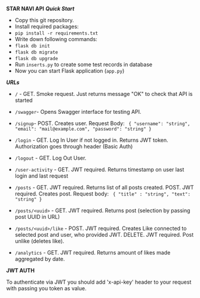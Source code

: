 **STAR NAVI API**
***Quick Start***

 - Copy this git repository.
 - Install required packages:
 - `pip install -r requirements.txt`
 - Write down following commands:
 - `flask db init`
 - `flask db migrate`
 - `flask db upgrade`
 - Run `inserts.py` to create some test records in database
 - Now you can start Flask application (`app.py`)
 
 ***URLs***
 - `/` - GET. Smoke request. Just returns message "OK" to check that API is started
 - `/swagger`- Opens Swagger interface for testing API.
 - `/signup`- POST. Creates user. Request Body:
`
    {
      "username": "string",
      "email": "mail@example.com",
      "password": "string"
    }`

 - `/login` - GET. Log In User if not logged in. Returns JWT token. Authorization goes through header (Basic Auth)
 - `/logout` - GET. Log Out User.
 - `/user-activity` - GET. JWT required. Returns timestamp on user last login and last request
 - `/posts` - GET. JWT required. Returns list of all posts created.
 POST. JWT required. Creates post. Request body: 
 ``
 {
 "title" : "string",
 "text": "string"
 }``
 - `/posts/<uuid>` - GET.  JWT required. Returns post (selection by passing post UUID in URL)
 - `/posts/<uuid>/like` - POST. JWT required. Creates Like connected to selected post and user, who provided JWT.
 DELETE. JWT required. Post unlike (deletes like).
 - `/analytics` - GET. JWT required. Returns amount of likes made aggregated by date.

 **JWT AUTH**
 
To authenticate via JWT you should add 'x-api-key' header to your request with passing you token as value.